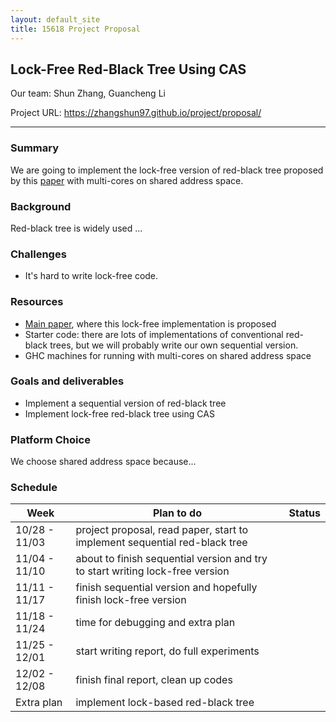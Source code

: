 ```yaml
---
layout: default_site
title: 15618 Project Proposal
---
```


## Lock-Free Red-Black Tree Using CAS

Our team: Shun Zhang, Guancheng Li

Project URL: https://zhangshun97.github.io/project/proposal/

---

### Summary

We are going to implement the lock-free version of red-black tree proposed by this [paper](https://www.cs.umanitoba.ca/~hacamero/Research/RBTreesKim.pdf) with multi-cores on shared address space.

### Background

Red-black tree is widely used ...

### Challenges

- It's hard to write lock-free code.

### Resources

- [Main paper](https://www.cs.umanitoba.ca/~hacamero/Research/RBTreesKim.pdf), where this lock-free implementation is proposed
- Starter code: there are lots of implementations of conventional red-black trees, but we will probably write our own sequential version.
- GHC machines for running with multi-cores on shared address space

### Goals and deliverables

- Implement a sequential version of red-black tree
- Implement lock-free red-black tree using CAS



### Platform Choice

We choose shared address space because...



### Schedule

| Week          | Plan to do                                                   | Status |
| ------------- | ------------------------------------------------------------ | ------ |
| 10/28 - 11/03 | project proposal, read paper, start to implement sequential red-black tree |        |
| 11/04 - 11/10 | about to finish sequential version and try to start writing lock-free version |        |
| 11/11 - 11/17 | finish sequential version and hopefully finish lock-free version |        |
| 11/18 - 11/24 | time for debugging and extra plan                            |        |
| 11/25 - 12/01 | start writing report, do full experiments                    |        |
| 12/02 - 12/08 | finish final report, clean up codes                          |        |
| Extra plan    | implement lock-based red-black tree                          |        |








